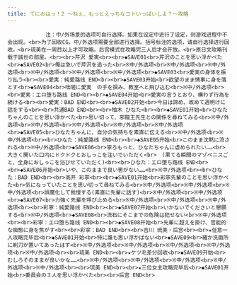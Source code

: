 ```yaml
---
title: てにおはっ！2 ～ねぇ、もっとえっちなコトいっぱいしよ？～攻略
---
```


                注：中/外场景的选项可自行选择。如果在设定中进行了设定，则游戏进程中不会出现。<br>为了回收CG，中/外选项需要全部进行选择。括号标注的选项，请自行选择进行回收。<br>琉美在一周目以上才可攻略。后宫模式在攻略完三人后才会开放。<br>原日文攻略刊载于誠也の部屋。<br><br>芹沢 愛実<br><br>◆SAVE01<br>芹沢のことを思い浮かべた<br>◆SAVE02<br>俺は急いで芹沢を追った<br>※中/外选项<br>※中/外选项<br>※中/外选项<br>※中/外选项<br>※中/外选项<br>※中/外选项<br>◆SAVE03<br>愛実の身体を振り払う<br><br>愛実：純愛路线 END<br><br>◆SAVE03开始<br>欲望のまま情事に身を落とす<br>◆SAVE04<br>咄嗟に愛実　の手を掴み、教室へと飛び込む<br>※中/外选项<br><br>愛実：エロ堕ち路线 END<br><br>◆SAVE04开始<br>愛実の言うとおり、構わず行為を続ける<br><br>愛実：BAD END<br><br>◆SAVE02开始<br>今日は諦め、改めて週明けに話をする<br><br>共通BAD END<br><br>柚木 ひなた<br><br>◆SAVE01开始<br>ひなたちゃんのことを思い浮かべた<br>思い切って、邪龍王先生との関係を尋ねてみる<br>※中/外选项<br>※中/外选项<br>※中/外选项<br>※中/外选项<br>※中/外选项<br>◆SAVE05<br>ひなたちゃんに、自分の気持ちを素直に伝える<br>※中/外选项<br>※中/外选项<br><br>ひなた：純愛路线 END<br><br>◆SAVE05开始<br>このまま沈黙に流される<br>※中/外选项<br>◆SAVE06<br>寧ろもっと、ひなたちゃんに虐められたい……<br>大きく開いた口内にドクドクとおしっこを注いでいただく<br>　(果てる瞬間のマゾペニスごと、全身におしっこを浴びせていただく)<br><br>ひなた：エロ堕ち路线 END<br><br>◆SAVE06开始<br>いや、このままで良い筈がない……<br>※中/外选项<br><br>ひなた：BAD END<br><br>高井 彩寧<br><br>◆SAVE01开始<br>彩寧先輩のことを思い浮かべた<br>気になっていたことを思い切って尋ねてみる<br>※中/外选项<br>※中/外选项<br>※中/外选项<br>誤魔化して我慢する(素直に先輩に話す)<br>※中/外选项<br>※中/外选项<br>◆SAVE07<br>力強く先輩を呼び止める<br>※中/外选项<br>※中/外选项<br>※中/外选项<br><br>彩寧：純愛路线 END<br><br>◆SAVE07开始<br>いかないでくださいと懇願する<br>※中/外选项<br>◆SAVE08<br>流石にそこまでの危険は犯せない<br>※中/外选项<br><br>彩寧：エロ堕ち路线 END<br><br>◆SAVE08开始<br>先輩に超えを掛け、官能的な痴態に身を焦がす<br><br>彩寧：BAD END<br><br>吉川 琉美・后宫<br><br>★任意一人攻略完毕后<br>◆SAVE01开始<br>特に誰も思い浮かばない<br>◆SAVE09<br>確か洗面所に剃刀が置いてあったはず<br>※中/外选项<br>※中/外选项<br>※中/外选项<br>※中/外选项<br>※中/外选项<br><br>琉美 END<br><br>★ケツ毛差分回收<br>◆SAVE09开始<br>むしろそのままが良いかな……<br>※中/外选项<br>※中/外选项<br>※中/外选项<br>※中/外选项<br>※中/外选项<br><br>琉美 END<br><br>★三位女主攻略完毕后<br>◆SAVE01开始<br>委員会の３人を思い浮かべた<br><br>后宫 END<br>
              
